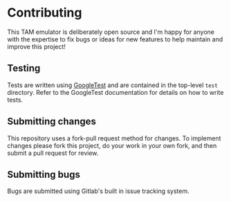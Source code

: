 # Contributing

This TAM emulator is deliberately open source and I'm happy for anyone with
the expertise to fix bugs or ideas for new features to help maintain and improve
this project!

## Testing

Tests are written using [GoogleTest](https://google.github.io/googletest/primer.html) 
and are contained in the top-level `test` directory.
Refer to the GoogleTest documentation for details on how to write tests.

## Submitting changes

This repository uses a fork-pull request method for changes. To implement changes 
please fork this project, do your work in your own fork, and then submit a pull 
request for review.

## Submitting bugs 

Bugs are submitted using Gitlab's built in issue tracking system.